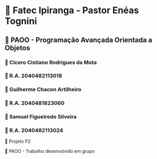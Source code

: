 # :school: Fatec Ipiranga - Pastor Enéas Tognini 
##  :pencil: PAOO - Programação Avançada Orientada a Objetos 

### :cop: Cícero Cistiano Rodrigues da Mota
### :checkered_flag: R.A. 2040482113018

### :cop: Guilherme Chacon Artilheiro
### :checkered_flag: R.A. 2040481823060

### :cop: Samuel Figueiredo Silveira
### :checkered_flag: R.A. 2040482113024

:green_book: Projeto P2

:pencil: PAOO - Trabalho desenvolvido em grupo 
